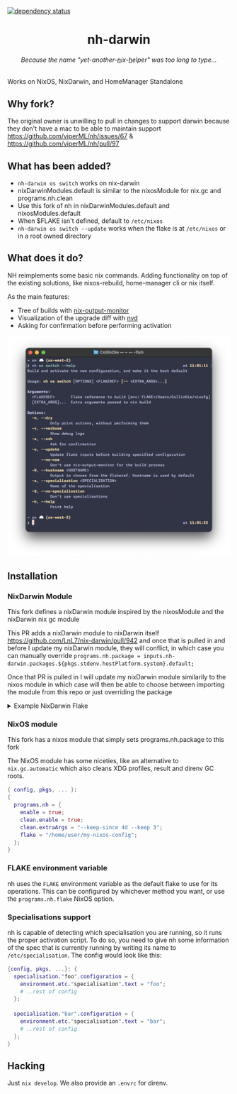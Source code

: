 [![dependency status](https://deps.rs/repo/github/ToyVo/nh-darwin/status.svg)](https://deps.rs/repo/github/ToyVo/nh-darwin)

<h1 align="center">nh-darwin</h1>

<h6 align="center">Because the name "yet-another-<u>n</u>ix-<u>h</u>elper" was too long to type...</h1>
Works on NixOS, NixDarwin, and HomeManager Standalone

## Why fork?

The original owner is unwilling to pull in changes to support darwin because they don't have a mac to be able to maintain support https://github.com/viperML/nh/issues/67 & https://github.com/viperML/nh/pull/97

## What has been added?

- `nh-darwin os switch` works on nix-darwin
- nixDarwinModules.default is similar to the nixosModule for nix.gc and programs.nh.clean
- Use this fork of nh in nixDarwinModules.default and nixosModules.default
- When $FLAKE isn't defined, default to `/etc/nixos`
- `nh-darwin os switch --update` works when the flake is at `/etc/nixos` or in a root owned directory

## What does it do?

NH reimplements some basic nix commands. Adding functionality on top of the existing solutions, like nixos-rebuild, home-manager cli or nix itself.

As the main features:
- Tree of builds with [nix-output-monitor](https://github.com/maralorn/nix-output-monitor)
- Visualization of the upgrade diff with [nvd](https://gitlab.com/khumba/nvd)
- Asking for confirmation before performing activation

<p align="center">
  <img
    alt="build: passing"
    src="./.github/screenshot.png"
    width="800px"
  >
</p>


## Installation

### NixDarwin Module
This fork defines a nixDarwin module inspired by the nixosModule and the nixDarwin nix gc module

This PR adds a nixDarwin module to nixDarwin itself https://github.com/LnL7/nix-darwin/pull/942
and once that is pulled in and before I update my nixDarwin module, they will conflict, in which case you
can manually override `programs.nh.package = inputs.nh-darwin.packages.${pkgs.stdenv.hostPlatform.system}.default;`

Once that PR is pulled in I will update my nixDarwin module similarily to the nixos module in which case
will then be able to choose between importing the module from this repo or just overriding the package

<details>
<summary>Example NixDarwin Flake</summary>
<br>

```nix
{
  description = "Example Darwin system flake";

  inputs = {
    nixpkgs.url = "github:NixOS/nixpkgs/nixpkgs-unstable";
    nix-darwin.url = "github:LnL7/nix-darwin";
    nix-darwin.inputs.nixpkgs.follows = "nixpkgs";
    nh-darwin.url = "github:ToyVo/nh-darwin";
  };

  outputs = inputs@{ self, nix-darwin, nixpkgs, nh-darwin }:
  let
    configuration = { pkgs, ... }: {
      # List packages installed in system profile. To search by name, run:
      # $ nix-env -qaP | grep wget
      environment.systemPackages =
        [ pkgs.vim
          # Always an option
          # nh-darwin.packages.${pkgs.stdenv.hostPlatform.system}.default;
        ];

      # Alias for nh-darwin
      environment.shellAliases.nh = "nh-darwin";

      programs.nh = {
        enable = true;
        clean.enable = true;
        # Installation option once https://github.com/LnL7/nix-darwin/pull/942 is merged:
        # package = nh-darwin.packages.${pkgs.stdenv.hostPlatform.system}.default;
      };

      # Auto upgrade nix package and the daemon service.
      services.nix-daemon.enable = true;
      # nix.package = pkgs.nix;

      # Necessary for using flakes on this system.
      nix.settings.experimental-features = "nix-command flakes";

      # Create /etc/zshrc that loads the nix-darwin environment.
      programs.zsh.enable = true;  # default shell on catalina
      # programs.fish.enable = true;

      # Set Git commit hash for darwin-version.
      system.configurationRevision = self.rev or self.dirtyRev or null;

      # Used for backwards compatibility, please read the changelog before changing.
      # $ darwin-rebuild changelog
      system.stateVersion = 4;

      # The platform the configuration will be used on.
      nixpkgs.hostPlatform = "x86_64-darwin";
    };
  in
  {
    # Build darwin flake using:
    # $ darwin-rebuild build --flake .#simple
    darwinConfigurations."simple" = nix-darwin.lib.darwinSystem {
      modules = [
        configuration
        # Primary installation option:
        nh-darwin.nixDarwinModules.default
      ];
    };

    # Expose the package set, including overlays, for convenience.
    darwinPackages = self.darwinConfigurations."simple".pkgs;
  };
}
```

</details>

### NixOS module
This fork has a nixos module that simply sets programs.nh.package to this fork

The NixOS module has some niceties, like an alternative to `nix.gc.automatic` which also cleans XDG profiles, result and direnv GC roots.

```nix
{ config, pkgs, ... }:
{
  programs.nh = {
    enable = true;
    clean.enable = true;
    clean.extraArgs = "--keep-since 4d --keep 3";
    flake = "/home/user/my-nixos-config";
  };
}
```

### FLAKE environment variable

nh uses the `FLAKE` environment variable as the default flake to use for its operations. This can be configured by whichever method you want,
or use the `programs.nh.flake` NixOS option.

### Specialisations support

nh is capable of detecting which specialisation you are running, so it runs the proper activation script.
To do so, you need to give nh some information of the spec that is currently running by writing its name to `/etc/specialisation`. The config would look like this:

```nix
{config, pkgs, ...}: {
  specialisation."foo".configuration = {
    environment.etc."specialisation".text = "foo";
    # ..rest of config
  };

  specialisation."bar".configuration = {
    environment.etc."specialisation".text = "bar";
    # ..rest of config
  };
}
```


## Hacking

Just `nix develop`. We also provide an `.envrc` for direnv.
